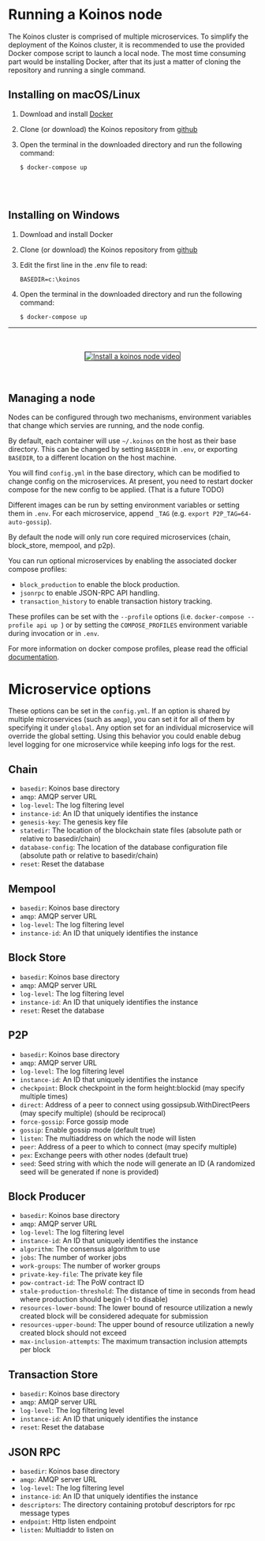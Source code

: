 # Running a Koinos node

The Koinos cluster is comprised of multiple microservices. To simplify the deployment of the Koinos cluster, it is recommended to use the provided Docker compose script to launch a local node. The most time consuming part would be installing Docker, after that its just a matter of cloning the repository and running a single command.

## Installing on macOS/Linux

1. Download and install [Docker](https://www.docker.com/products/docker-desktop)
2. Clone (or download) the Koinos repository from [github](http://github.com/koinos/koinos)
3. Open the terminal in the downloaded directory and run the following command:

    ```
    $ docker-compose up
    ```
<br/><br/>

## Installing on Windows

1. Download and install Docker
2. Clone (or download) the Koinos repository from [github](http://github.com/koinos/koinos)
3. Edit the first line in the .env file to read:

    ```
    BASEDIR=c:\koinos
    ```

4. Open the terminal in the downloaded directory and run the following command:

    ```
    $ docker-compose up
    ```


---
<br />
<br />

<center>
<a href="http://www.youtube.com/watch?feature=player_embedded&v=64NWplpcmqU
" target="_blank"><img src="http://img.youtube.com/vi/64NWplpcmqU/0.jpg"
alt="Install a koinos node video"  border="1" /></a>
</center>

<br />
<br />

## Managing a node

Nodes can be configured through two mechanisms, environment variables that change which servies are running, and the node config.

By default, each container will use `~/.koinos` on the host as their base directory. This can be changed by setting `BASEDIR` in `.env`, or exporting `BASEDIR`, to a different location on the host machine.

You will find `config.yml` in the base directory, which can be modified to change config on the microservices. At present, you need to restart docker compose for the new config to be applied. (That is a future TODO)

Different images can be run by setting environment variables or setting them in `.env`. For each microservice, append `_TAG` (e.g. `export P2P_TAG=64-auto-gossip`).

By default the node will only run core required microservices (chain, block_store, mempool, and p2p).

You can run optional microservices by enabling the associated docker compose profiles:

 - `block_production` to enable the block production.
 - `jsonrpc` to enable JSON-RPC API handling.
 - `transaction_history` to enable transaction history tracking.

These profiles can be set with the `--profile` options (i.e. `docker-compose --profile api up `) or by setting the `COMPOSE_PROFILES` environment variable during invocation or in `.env`.

For more information on docker compose profiles, please read the official [documentation](https://docs.docker.com/compose/profiles/).

# Microservice options

These options can be set in the `config.yml`. If an option is shared by multiple microservices (such as `amqp`), you can set it for all of them by specifying it under `global`. Any option set for an individual microservice will override the global setting. Using this behavior you could enable debug level logging for one microservice while keeping info logs for the rest.

## Chain

 - `basedir`: Koinos base directory
 - `amqp`: AMQP server URL
 - `log-level`: The log filtering level
 - `instance-id`: An ID that uniquely identifies the instance
 - `genesis-key`: The genesis key file
 - `statedir`: The location of the blockchain state files (absolute path or relative to basedir/chain)
 - `database-config`: The location of the database configuration file (absolute path or relative to basedir/chain)
 - `reset`: Reset the database

## Mempool

 - `basedir`: Koinos base directory
 - `amqp`: AMQP server URL
 - `log-level`: The log filtering level
 - `instance-id`: An ID that uniquely identifies the instance

## Block Store

 - `basedir`: Koinos base directory
 - `amqp`: AMQP server URL
 - `log-level`: The log filtering level
 - `instance-id`: An ID that uniquely identifies the instance
 - `reset`: Reset the database

## P2P

 - `basedir`: Koinos base directory
 - `amqp`: AMQP server URL
 - `log-level`: The log filtering level
 - `instance-id`: An ID that uniquely identifies the instance
 - `checkpoint`: Block checkpoint in the form height:blockid (may specify multiple times)
 - `direct`: Address of a peer to connect using gossipsub.WithDirectPeers (may specify multiple) (should be reciprocal)
 - `force-gossip`: Force gossip mode
 - `gossip`: Enable gossip mode (default true)
 - `listen`: The multiaddress on which the node will listen
 - `peer`: Address of a peer to which to connect (may specify multiple)
 - `pex`: Exchange peers with other nodes (default true)
 - `seed`: Seed string with which the node will generate an ID (A randomized seed will be generated if none is provided)

## Block Producer

 - `basedir`: Koinos base directory
 - `amqp`: AMQP server URL
 - `log-level`: The log filtering level
 - `instance-id`: An ID that uniquely identifies the instance
 - `algorithm`: The consensus algorithm to use
 - `jobs`: The number of worker jobs
 - `work-groups`: The number of worker groups
 - `private-key-file`: The private key file
 - `pow-contract-id`: The PoW contract ID
 - `stale-production-threshold`: The distance of time in seconds from head where production should begin (-1 to disable)
 - `resources-lower-bound`: The lower bound of resource utilization a newly created block will be considered adequate for submission
 - `resources-upper-bound`: The upper bound of resource utilization a newly created block should not exceed
 - `max-inclusion-attempts`: The maximum transaction inclusion attempts per block

## Transaction Store

 - `basedir`: Koinos base directory
 - `amqp`: AMQP server URL
 - `log-level`: The log filtering level
 - `instance-id`: An ID that uniquely identifies the instance
 - `reset`: Reset the database

## JSON RPC

 - `basedir`: Koinos base directory
 - `amqp`: AMQP server URL
 - `log-level`: The log filtering level
 - `instance-id`: An ID that uniquely identifies the instance
 - `descriptors`: The directory containing protobuf descriptors for rpc message types
 - `endpoint`: Http listen endpoint
 - `listen`: Multiaddr to listen on
